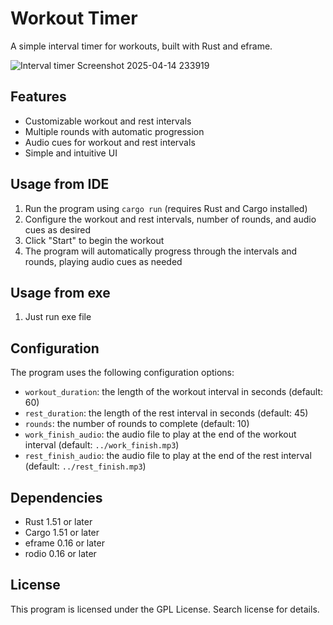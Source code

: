 # Workout Timer

A simple interval timer for workouts, built with Rust and eframe.

![Interval timer Screenshot 2025-04-14 233919](https://github.com/user-attachments/assets/67592c30-64c2-46f2-9311-b5a23a6a558e)

## Features

* Customizable workout and rest intervals
* Multiple rounds with automatic progression
* Audio cues for workout and rest intervals
* Simple and intuitive UI

## Usage from IDE

1. Run the program using `cargo run` (requires Rust and Cargo installed)
2. Configure the workout and rest intervals, number of rounds, and audio cues as desired
3. Click "Start" to begin the workout
4. The program will automatically progress through the intervals and rounds, playing audio cues as needed

## Usage from exe

1. Just run exe file

## Configuration

The program uses the following configuration options:

* `workout_duration`: the length of the workout interval in seconds (default: 60)
* `rest_duration`: the length of the rest interval in seconds (default: 45)
* `rounds`: the number of rounds to complete (default: 10)
* `work_finish_audio`: the audio file to play at the end of the workout interval (default: `../work_finish.mp3`)
* `rest_finish_audio`: the audio file to play at the end of the rest interval (default: `../rest_finish.mp3`)

## Dependencies

* Rust 1.51 or later
* Cargo 1.51 or later
* eframe 0.16 or later
* rodio 0.16 or later

## License

This program is licensed under the GPL License. Search license for details.
